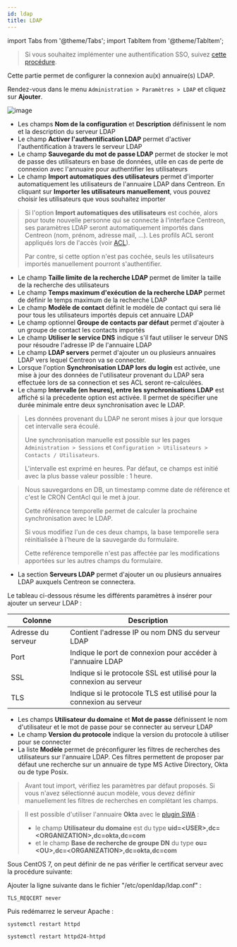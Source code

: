 ```yaml
---
id: ldap
title: LDAP
---
```

import Tabs from '@theme/Tabs';
import TabItem from '@theme/TabItem';


> Si vous souhaitez implémenter une authentification SSO, suivez
> [cette procédure](centreon-ui#sso).

Cette partie permet de configurer la connexion au(x) annuaire(s) LDAP.

Rendez-vous dans le menu `Administration > Paramètres > LDAP` et cliquez
sur **Ajouter**.

![image](../../assets/administration/parameters-ldap-add.png)

- Les champs **Nom de la configuration** et **Description** définissent le nom
et la description du serveur LDAP
- Le champ **Activer l'authentification LDAP** permet d'activer
l'authentification à travers le serveur LDAP
- Le champ **Sauvegarde du mot de passe LDAP** permet de stocker le mot de
passe des utilisateurs en base de données, utile en cas de perte de
connexion avec l'annuaire pour authentifier les utilisateurs
- Le champ **Import automatiques des utilisateurs** permet d'importer
automatiquement les utilisateurs de l'annuaire LDAP dans Centreon. En
cliquant sur **Importer les utilisateurs manuellement**, vous pouvez choisir
les utilisateurs que vous souhaitez importer

> Si l'option **Import automatiques des utilisateurs** est cochée, alors pour
> toute nouvelle personne qui se connecte à l'interface Centreon, ses paramètres
> LDAP seront automatiquement importés dans Centreon (nom, prénom, adresse mail,
> ...). Les profils ACL seront appliqués lors de l'accès (voir
> [ACL](../access-control-lists)).
>
> Par contre, si cette option n'est pas cochée, seuls les utilisateurs
> importés manuellement pourront s'authentifier.

- Le champ **Taille limite de la recherche LDAP** permet de limiter la taille
de la recherche des utilisateurs
- Le champ **Temps maximum d'exécution de la recherche LDAP** permet de
définir le temps maximum de la recherche LDAP
- Le champ **Modèle de contact** définit le modèle de contact qui sera lié
pour tous les utilisateurs importés depuis cet annuaire LDAP
- Le champ optionnel **Groupe de contacts par défaut** permet d'ajouter à un
groupe de contact les contacts importés
- Le champ **Utiliser le service DNS** indique s'il faut utiliser le serveur
DNS pour résoudre l'adresse IP de l'annuaire LDAP
- Le champ **LDAP servers** permet d'ajouter un ou plusieurs annuaires LDAP
vers lequel Centreon va se connecter.
- Lorsque l'option **Synchronisation LDAP lors du login** est activée, une
mise à jour des données de l'utilisateur provenant du LDAP sera effectuée
lors de sa connection et ses ACL seront re-calculées.
- Le champ **Intervalle (en heures), entre les synchronisations LDAP** est
affiché si la précedente option est activée. Il permet de spécifier une
durée minimale entre deux synchronisation avec le LDAP.

> Les données provenant du LDAP ne seront mises à jour que lorsque cet intervalle
> sera écoulé.
>
> Une synchronisation manuelle est possible sur les pages
> `Administration > Sessions` et `Configuration > Utilisateurs > Contacts /
> Utilisateurs`.
>
> L'intervalle est exprimé en heures. Par défaut, ce champs est initié avec la
> plus basse valeur possible : 1 heure.

> Nous sauvegardons en DB, un timestamp comme date de référence et c'est le CRON
> CentAcl qui le met à jour.
>
> Cette référence temporelle permet de calculer la prochaine synchronisation avec
> le LDAP.
>
> Si vous modifiez l'un de ces deux champs, la base temporelle sera réinitialisée
> à l'heure de la sauvegarde du formulaire.
>
> Cette reférence temporelle n'est pas affectée par les modifications apportées
> sur les autres champs du formulaire.

- La section **Serveurs LDAP** permet d'ajouter un ou plusieurs annuaires LDAP
auxquels Centreon se connectera.

Le tableau ci-dessous résume les différents paramètres à insérer pour ajouter un
serveur LDAP :

| Colonne            | Description                                                          |
| ------------------ | -------------------------------------------------------------------- |
| Adresse du serveur | Contient l'adresse IP ou nom DNS du serveur LDAP                     |
| Port               | Indique le port de connexion pour accéder à l'annuaire LDAP          |
| SSL                | Indique si le protocole SSL est utilisé pour la connexion au serveur |
| TLS                | Indique si le protocole TLS est utilisé pour la connexion au serveur |

- Les champs **Utilisateur du domaine** et **Mot de passe** définissent le nom
d'utilisateur et le mot de passe pour se connecter au serveur LDAP
- Le champ **Version du protocole** indique la version du protocole à utiliser
pour se connecter
- La liste **Modèle** permet de préconfigurer les filtres de recherches des
utilisateurs sur l'annuaire LDAP. Ces filtres permettent de proposer par
défaut une recherche sur un annuaire de type MS Active Directory, Okta ou
de type Posix.

> Avant tout import, vérifiez les paramètres par défaut proposés. Si vous n'avez
> sélectionné aucun modèle, vous devez définir manuellement les filtres de
> recherches en complétant les champs.

> Il est possible d'utiliser l'annuaire **Okta** avec le [plugin
> SWA](https://help.okta.com/en/prod/Content/Topics/Apps/Apps_Configure_Template_App.htm) :
>
> - le champ **Utilisateur du domaine** est du type
> **uid=<USER\>,dc=<ORGANIZATION\>,dc=okta,dc=com**
> - et le champ **Base de recherche de groupe DN** du type
> **ou=<OU\>,dc=<ORGANIZATION\>,dc=okta,dc=com**

Sous CentOS 7, on peut définir de ne pas vérifier le certificat serveur avec la
procédure suivante:

Ajouter la ligne suivante dans le fichier "/etc/openldap/ldap.conf" :

```shell
TLS_REQCERT never
```

Puis redémarrez le serveur Apache :

<Tabs groupId="sync">
<TabItem value="RHEL / CentOS / Oracle Linux 8" label="RHEL / CentOS / Oracle Linux 8">

```shell
systemctl restart httpd
```

</TabItem>
<TabItem value="CentOS 7" label="CentOS 7">

```shell
systemctl restart httpd24-httpd
```

</TabItem>
</Tabs>
